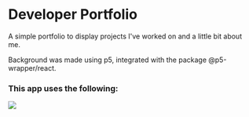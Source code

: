 # Developer Portfolio

A simple portfolio to display projects I've worked on and a little bit about me.  

Background was made using p5, integrated with the package @p5-wrapper/react.

### This app uses the following:
<p align="left">
  <a href="https://skillicons.dev">
    <img src="https://skillicons.dev/icons?i=react,ts,js,p5js,tailwind" />
  </a>
</p>
